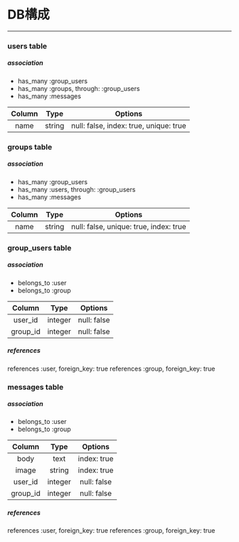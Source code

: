 # DB構成
***
### users table
##### association
* has_many :group_users
* has_many :groups, through: :group_users
* has_many :messages

|Column|Type|Options|
|:-:|:-:|:-:|
|name|string|null: false, index: true, unique: true|

### groups table
##### association
* has_many :group_users
* has_many :users, through: :group_users
* has_many :messages

|Column|Type|Options|
|:-:|:-:|:-:|
|name|string|null: false, unique: true, index: true|

### group_users table
##### association
* belongs_to :user
* belongs_to :group

|Column|Type|Options|
|:-:|:-:|:-:|
|user_id|integer|null: false|
|group_id|integer|null: false|
##### references
references :user, foreign_key: true
references :group, foreign_key: true

### messages table
##### association
* belongs_to :user
* belongs_to :group

|Column|Type|Options|
|:-:|:-:|:-:|
|body|text|index: true|
|image|string|index: true|
|user_id|integer|null: false|
|group_id|integer|null: false|
##### references
references :user, foreign_key: true
references :group, foreign_key: true
